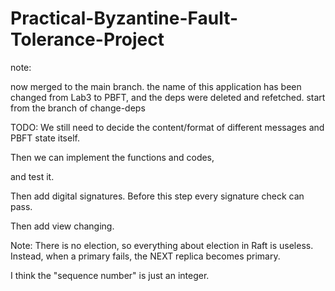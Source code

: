 # Practical-Byzantine-Fault-Tolerance-Project

note:

now merged to the main branch. the name of this application has been changed from Lab3 to PBFT, and the deps were deleted and refetched.
start from the branch of change-deps

TODO: We still need to decide the content/format of different messages and PBFT state itself.

Then we can implement the functions and codes,

and test it.

Then add digital signatures. Before this step every signature check can pass.

Then add view changing.

Note: There is no election, so everything about election in Raft is useless. Instead, when a primary fails, the NEXT
replica becomes primary.

I think the "sequence number" is just an integer.